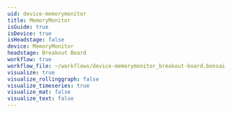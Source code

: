 ```yaml
---
uid: device-memorymonitor
title: MemoryMonitor
isGuide: true
isDevice: true
isHeadstage: false
device: MemoryMonitor
headstage: Breakout Board
workflow: true
workflow_file: ~/workflows/device-memorymonitor_breakout-board.bonsai
visualize: true
visualize_rollinggraph: false
visualize_timeseries: true
visualize_mat: false
visualize_text: false
---
```

